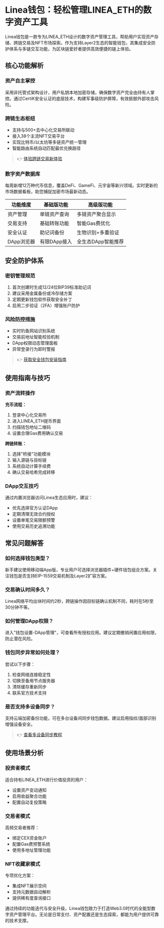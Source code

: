 # Linea钱包：轻松管理LINEA_ETH的数字资产工具

Linea钱包是一款专为LINEA_ETH设计的数字资产管理工具，帮助用户实现资产存储、跨链交易及NFT市场探索。作为支持Layer2生态的智能钱包，其集成安全防护体系与多链交互功能，为区块链爱好者提供高效便捷的链上体验。

## 核心功能解析

### 资产自主掌控
采用非托管式架构设计，用户私钥本地加密存储，确保数字资产完全由持有人掌控。通过CertiK安全认证的底层技术，构建军事级防护屏障，有效抵御外部攻击风险。

### 跨链生态枢纽
- 支持与500+去中心化交易所联动
- 接入38个主流NFT交易平台
- 实现比特币/以太坊等多链资产统一管理
- 智能路由系统自动匹配最优兑换路径

> 👉 [体验跨链交易新体验](https://bit.ly/okx_welcome)

### 数字资产数据库
每周新增12万种代币信息，覆盖DeFi、GameFi、元宇宙等新兴领域。实时更新的市场数据看板，助您捕捉加密市场最新动态。

| 功能维度        | 基础版功能          | 高级版功能                |
|-----------------|---------------------|---------------------------|
| 资产管理        | 单链资产查询        | 多链资产聚合显示          |
| 交易支持        | 基础转账功能        | 智能Gas费优化             |
| 安全认证        | 助记词备份          | 生物识别+多重验证         |
| DApp浏览器      | 有限DApp接入        | 全生态DApp智能推荐        |

## 安全防护体系

### 密钥管理规范
1. 首次创建时生成12/24位BIP39标准助记词
2. 建议采用金属备份或冷存储方案
3. 定期更新钱包软件获取安全补丁
4. 启用二步验证（2FA）增强账户防护

### 风险防控措施
- 实时钓鱼网站识别系统
- 交易前地址智能校验机制
- DApp权限动态管理面板
- 异常登录行为即时警报

> 👉 [获取安全钱包安装指南](https://bit.ly/okx_welcome)

## 使用指南与技巧

### 资产流转操作
**充币流程：**
1. 登录中心化交易所
2. 进入LINEA_ETH提币界面
3. 扫描钱包地址二维码
4. 设置合理Gas费用确认交易

**跨链转账：**
1. 选择"桥接"功能模块
2. 输入源链与目标链
3. 系统自动计算手续费
4. 确认交易哈希完成转移

### DApp交互技巧
通过内置浏览器访问Linea生态应用时，建议：
- 优先选择官方认证DApp
- 定期清理无效合约授权
- 设置单笔交易限额预警
- 使用交易历史追溯功能

## 常见问题解答

### 如何选择钱包类型？
新手建议使用移动端App版，专业用户可选择浏览器插件+硬件钱包组合方案。关注钱包是否支持EIP-1559交易机制及Layer2扩容方案。

### 交易确认时间多久？
Linea网络平均出块时间约2秒，跨链操作因目标链确认机制不同，耗时在5秒至30分钟不等。

### 如何管理DApp权限？
进入"钱包设置-DApp管理"，可查看所有授权应用。建议定期撤销闲置应用权限，防止潜在风险。

### 钱包同步异常如何处理？
尝试以下步骤：
1. 检查网络连接稳定性
2. 切换至备用节点服务器
3. 清除缓存重新同步
4. 联系官方技术支持

### 是否支持多设备同步？
支持云端加密备份功能，可在多台设备间同步钱包数据。建议启用指纹/面部识别增强设备安全。

> 👉 [查看多设备同步教程](https://bit.ly/okx_welcome)

## 使用场景分析

### 投资者模式
适合持有LINEA_ETH进行价值投资的用户：
- 设置资产变动通知
- 启用收益聚合功能
- 配置自动复投策略

### 交易者模式
高频交易者推荐：
- 绑定CEX资金账户
- 配置Gas费预警系统
- 使用多地址管理功能

### NFT收藏家模式
专项优化方案：
- 集成NFT展示空间
- 支持元数据自动解析
- 提供稀有度查询接口

通过持续的功能迭代与安全升级，Linea钱包致力于打造Web3.0时代的全能型数字资产管理平台。无论是日常支付、资产配置还是生态探索，都能为用户提供可靠的技术支撑。